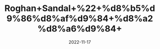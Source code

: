 ---
title: 'Roghan+Sandal+%22+%d8%b5%d9%86%d8%af%d9%84+%d8%a2%d8%a6%d9%84+'
date: '2022-11-17' 
metatag: '' 
inventory: '0' 
draft: false 
# meta description 
shortDescripton: 'Sandal+wood+oil+contains+antioxidants+that+help+maintain+the+buoyancy+and+structure+of+the+skin+cells.+It+also+reduces+dryness+and+replenishes+the+moisture+in+skin.'
description: 'Oil+%22+%d8%b1%d9%88%d8%ba%d9%86+%22+%d8%aa%db%8c%d9%84'
longdescription: ''
tags: ''
brand: ''
subCategory: ''
sellCount: '0'
featured: True
# product Price
price: '200.0'
# Product Short Description
shortDescription: 'Sandal+wood+oil+contains+antioxidants+that+help+maintain+the+buoyancy+and+structure+of+the+skin+cells.+It+also+reduces+dryness+and+replenishes+the+moisture+in+skin.'
productID: '9A6C835C-F53C-ED11-996A-005056B3A416'
type: 'products'
category: 'Oil+%22+%d8%b1%d9%88%d8%ba%d9%86+%22+%d8%aa%db%8c%d9%84' 
thumnailproduct: 'https://eraconnect.blob.core.windows.net/product-images/aminsaddiquidawakhana/c8919fbc-9aeb-46dd-a62f-05d8adbacaa0.webp' 
images:
  - image: 'https://eraconnect.blob.core.windows.net/product-images/aminsaddiquidawakhana/c8919fbc-9aeb-46dd-a62f-05d8adbacaa0.webp'  
Variants:
---